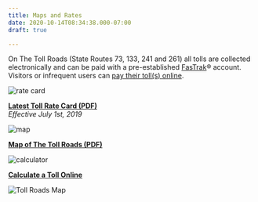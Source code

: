 ```yaml
---
title: Maps and Rates
date: 2020-10-14T08:34:38.000-07:00
draft: true

---
```

On The Toll Roads (State Routes 73, 133, 241 and 261) all tolls are collected electronically and can be paid with a pre-established [FasTrak](https://thetollroads.com/accounts/fastrak)® account. Visitors or infrequent users can [pay their toll(s) online](https://thetollroads.com/tolls/pay).

![rate card](https://thetollroads.com/sites/all/themes/custom/tollroad/img/icon-rate-card.png)

[**Latest Toll Rate Card (PDF)**](https://thetollroads.com/sites/default/files/FY20_RateCard_100119.pdf)  
_Effective July 1st, 2019_

![map](https://thetollroads.com/sites/all/themes/custom/tollroad/img/icon-map-of-toll-roads.png)

[**Map of The Toll Roads (PDF)**](https://thetollroads.com/sites/default/files/Map_of_The_Toll_Roads.pdf)

![calculator](https://thetollroads.com/sites/all/themes/custom/tollroad/img/icon-toll-calculator.png)

[**Calculate a Toll Online**](https://thetollroads.com/tolls/calculator)

![Toll Roads Map](https://thetollroads.com/sites/default/files/toll_roads_map_rates.jpg)
